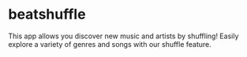 # beatshuffle
This app allows you discover new music and artists by shuffling! Easily explore a variety of genres and songs with our shuffle feature.
